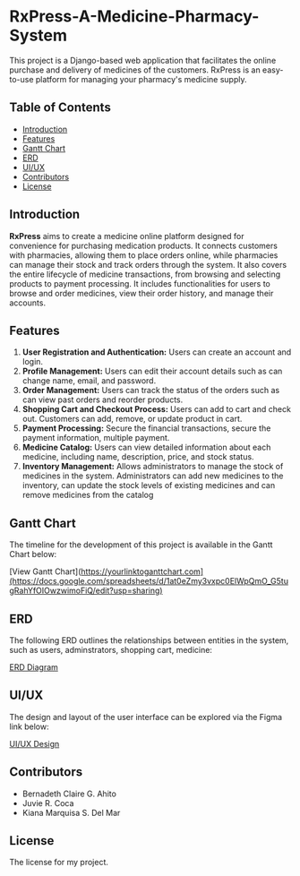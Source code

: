 # RxPress-A-Medicine-Pharmacy-System
This project is a Django-based web application that facilitates the online purchase and delivery of medicines of the customers. RxPress is an easy-to-use platform for managing your pharmacy's medicine supply.

## Table of Contents
- [Introduction](#introduction)
- [Features](#features)
- [Gantt Chart](#gantt-chart)
- [ERD](#erd)
- [UI/UX](#uiux)
- [Contributors](#contributors)
- [License](#license)

## Introduction
**RxPress** aims to create a medicine online platform designed for convenience for purchasing medication products. It connects customers with pharmacies, allowing them to place orders online, while pharmacies can manage their stock and track orders through the system. It also covers the entire lifecycle of medicine transactions, from browsing and selecting products to payment processing. It includes functionalities for users to browse and order medicines, view their order history, and manage their accounts.

## Features
1. **User Registration and Authentication:** Users can create an account and login.
2. **Profile Management:** Users can edit their account details such as can change name, email, and password.
3. **Order Management:** Users can track the status of the orders such as can view past orders and reorder products.
4. **Shopping Cart and Checkout Process:** Users can add to cart and check out. Customers can add, remove, or update product in cart.
5. **Payment Processing:** Secure the financial transactions, secure the payment information, multiple payment.
6. **Medicine Catalog:** Users can view detailed information about each medicine, including name, description, price, and stock status.
7. **Inventory Management:** Allows administrators to manage the stock of medicines in the system. Administrators can add new medicines to the inventory, can update the stock levels of existing medicines and can remove medicines from the catalog

## Gantt Chart
The timeline for the development of this project is available in the Gantt Chart below:

[View Gantt Chart](https://yourlinktoganttchart.com](https://docs.google.com/spreadsheets/d/1at0eZmy3vxpc0ElWpQmO_G5tugRahYfOIOwzwimoFiQ/edit?usp=sharing)

## ERD
The following ERD outlines the relationships between entities in the system, such as users, adminstrators, shopping cart, medicine:

[ERD Diagram](https://drive.google.com/file/d/15EeDtZ7D4PGuASBMvxIvKe2dKOj4FEAc/view?usp=sharing)

## UI/UX
The design and layout of the user interface can be explored via the Figma link below:

[UI/UX Design](https://www.figma.com/design/hclbwOZiAfHJtQUMpU0ufz/CSIT284---UI%2FUX?node-id=0-1&t=obRXPnsg7D4mSdYi-1)

## Contributors
* Bernadeth Claire G. Ahito
* Juvie R. Coca
* Kiana Marquisa S. Del Mar

## License
The license for my project.
